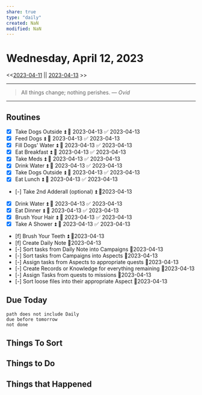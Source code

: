 ```yaml
---
share: true
type: "daily"
created: NaN 
modified: NaN
---
```

# Wednesday, April 12, 2023
<<[2023-04-11](./2023-04-11.md#) || [2023-04-13](./2023-04-13.md#) >>

---

> All things change; nothing perishes.
> — <cite>Ovid</cite>

---

## Routines
- [x] Take Dogs Outside ⏫ 📅 2023-04-13 ✅ 2023-04-13
- [x] Feed Dogs ⏫ 📅 2023-04-13 ✅ 2023-04-13
- [x] Fill Dogs' Water ⏫ 📅 2023-04-13 ✅ 2023-04-13
- [x] Eat Breakfast ⏫ 📅 2023-04-13 ✅ 2023-04-13
- [x] Take Meds ⏫ 📅 2023-04-13 ✅ 2023-04-13
- [x] Drink Water ⏫ 📅 2023-04-13 ✅ 2023-04-13
- [x] Take Dogs Outside ⏫ 📅 2023-04-13 ✅ 2023-04-13
- [x] Eat Lunch ⏫ 📅 2023-04-13 ✅ 2023-04-13
- [-] Take 2nd Adderall (optional) ⏫  📆2023-04-13
- [x] Drink Water ⏫ 📅 2023-04-13 ✅ 2023-04-13
- [x] Eat Dinner ⏫ 📅 2023-04-13 ✅ 2023-04-13
- [x] Brush Your Hair ⏫ 📅 2023-04-13 ✅ 2023-04-13
- [x] Take A Shower ⏫ 📅 2023-04-13 ✅ 2023-04-13
- [f] Brush Your Teeth ⏫  📆2023-04-13
- [f] Create Daily Note 📆2023-04-13
- [-] Sort tasks from Daily Note into Campaigns 📆2023-04-13
- [-] Sort tasks from Campaigns into Aspects 📆2023-04-13
- [-] Assign tasks from Aspects to appropriate quests 📆2023-04-13
- [-] Create Records or Knowledge for everything remaining 📆2023-04-13
- [-] Assign Tasks from quests to missions 📆2023-04-13
- [-] Sort loose files into their appropriate Aspect 📆2023-04-13

## Due Today
```tasks
path does not include Daily
due before tomorrow
not done
```
## Things To Sort

 



## Things to Do


## Things that Happened
